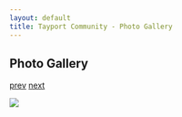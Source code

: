 ```yaml
---
layout: default
title: Tayport Community - Photo Gallery
---
```

## Photo Gallery

[prev](http://tayport.org.uk/photo/102) [next](http://tayport.org.uk/photo/104)

![ ](http://tayport.org.uk/media/103.jpg " ")

